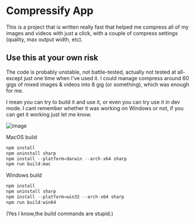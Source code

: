 # Compressify App
This is a project that is written really fast that helped me compress all of my images and videos with just a click, with a couple of compress settings (quality, max output width, etc).

## Use this at your own risk
The code is probably unstable, not battle-tested, actually not tested at all- except just one time when I've used it. I could manage compress around 60 gigs of mixed images & videos into 8 gig (or something), which was enough for me.

I mean you can try to build it and use it, or even you can try use it in dev mode. I cant remember whether it was working on Windows or not, if you can get it working just let me know.


![image](https://i.imgur.com/epN6Lfs.png)

MacOS build
```js
npm install
npm uninstall sharp
npm install --platform=darwin --arch-x64 sharp
npm run build:mac
```

Windows build
```js
npm install
npm uninstall sharp
npm install --platform=win32 --arch-x64 sharp
npm run build:win64
```

(Yes I know,the build commands are stupid.)
